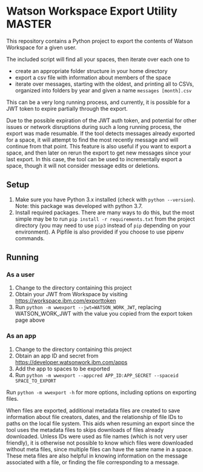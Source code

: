 # Watson Workspace Export Utility MASTER

This repository contains a Python project to export the contents of Watson Workspace for a given user.

The included script will find all your spaces, then iterate over each one to
- create an appropriate folder structure in your home directory
- export a csv file with information about members of the space
- iterate over messages, starting with the oldest, and printing all to CSVs, organized into folders by year and given a name `messages [month].csv`

This can be a very long running process, and currently, it is possible for a JWT token to expire partially through the export.

Due to the possible expiration of the JWT auth token, and potential for other issues or network disruptions during such a long running process, the export was made resumable. If the tool detects messages already exported for a space, it will attempt to find the most recently message and will continue from that point. This feature is also useful if you want to export a space, and then later on rerun the export to get new messages since your last export. In this case, the tool can be used to incrementally export a space, though it will not consider message edits or deletions.

## Setup

1. Make sure you have Python 3.x installed (check with `python --version`). Note: this package was developed with python 3.7.
2. Install required packages. There are many ways to do this, but the most simple may be to run `pip install -r requirements.txt` from the project directory (you may need to use `pip3` instead of `pip` depending on your environment). A Pipfile is also provided if you choose to use pipenv commands.

## Running

### As a user

1. Change to the directory containing this project
2. Obtain your JWT from Workspace by visiting https://workspace.ibm.com/exporttoken
3. Run `python -m wwexport --jwt=WATSON_WORK_JWT`, replacing WATSON_WORK_JWT with the value you copied from the export token page above

### As an app

1. Change to the directory containing this project
2. Obtain an app ID and secret from https://developer.watsonwork.ibm.com/apps
3. Add the app to spaces to be exported
4. Run `python -m wwexport --appcred APP_ID:APP_SECRET --spaceid SPACE_TO_EXPORT`

Run `python -m wwexport -h` for more options, including options on exporting files.

When files are exported, additional metadata files are created to save information about file creators, dates, and the relationship of file IDs to paths on the local file system. This aids when resuming an export since the tool uses the metadata files to skips downloads of files already downloaded. Unless IDs were used as file names (which is not very user friendly), it is otherwise not possible to know which files were downloaded without meta files, since multiple files can have the same name in a space. These meta files are also helpful in knowing information on the message associated with a file, or finding the file corresponding to a message.
